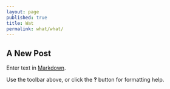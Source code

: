 ```yaml
---
layout: page
published: true
title: Wat
permalink: what/what/
---
```


## A New Post

Enter text in [Markdown](http://daringfireball.net/projects/markdown/).

Use the toolbar above, or click the **?** button for formatting help.
